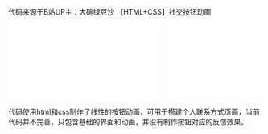 代码来源于B站UP主：大碗绿豆沙
【HTML+CSS】社交按钮动画


<iframe src="//player.bilibili.com/player.html?isOutside=true&aid=114183114851418&bvid=BV1orXLYyEK7&cid=29261301777&p=1" scrolling="no" border="0" frameborder="no" framespacing="0" allowfullscreen="true"></iframe>


代码使用html和css制作了线性的按钮动画，可用于搭建个人联系方式页面，当前代码并不完善，只包含基础的界面和动画，并没有制作按钮对应的反馈效果。
